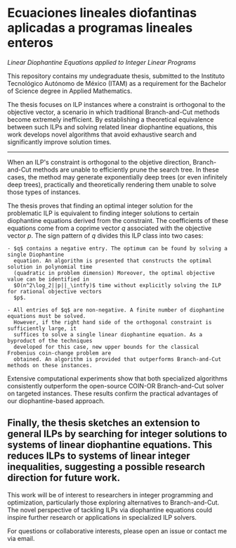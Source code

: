 # Ecuaciones lineales diofantinas aplicadas a programas lineales enteros

*Linear Diophantine Equations applied to Integer Linear Programs*

This repository contains my undegraduate thesis, submitted to the Instituto Tecnológico Autónomo de
México (ITAM) as a requirement for the Bachelor of Science degree in Applied Mathematics.

The thesis focuses on ILP instances where a constraint is orthogonal to the objective vector, a
scenario in which traditional Branch-and-Cut methods become extremely inefficient. By establishing a
theoretical equivalence between such ILPs and solving related linear diophantine equations, this
work develops novel algorithms that avoid exhaustive search and significantly improve solution
times.

----
When an ILP's constraint is orthogonal to the objetive direction, Branch-and-Cut methods are unable
to efficiently prune the search tree. In these cases, the method may generate exponentially deep
trees (or even infinitely deep trees), practically and theoretically rendering them unable to solve
those types of instances.

The thesis proves that finding an optimal integer solution for the problematic ILP
is equivalent to finding integer solutions to certain diophantine equations derived from the
constraint. The coefficients of these equations come from a coprime vector $q$ associated with
the objective vector $p$. The sign pattern of $q$ divides this ILP class into two cases:

    - $q$ contains a negative entry. The optimum can be found by solving a single Diophantine
      equation. An algorithm is presented that constructs the optimal solution in polynomial time
      (quadratic in problem dimension) Moreover, the optimal objective value can be identified in
      $O(n^2\log_2||p||_\intfy)$ time without explicitly solving the ILP for rational objective vectors
      $p$.

    - All entries of $q$ are non-negative. A finite number of diophantine equations must be solved.
      However, if the right hand side of the orthogonal constraint is sufficiently large, it
      suffices to solve a single linear diophantine equation. As a byproduct of the techniques
      developed for this case, new upper bounds for the classical Frobenius coin-change problem are
      obtained. An algorithm is provided that outperforms Branch-and-Cut methods on these instances.

Extensive computational experiments show that both specialized algorithms consistently outperform
the open-source COIN-OR Branch-and-Cut solver on targeted instances. These results confirm the
practical advantages of our diophantine-based approach.

Finally, the thesis sketches an extension to general ILPs by searching for integer solutions to
systems of linear diophantine equations. This reduces ILPs to systems of linear integer
inequalities, suggesting a possible research direction for future work.
----

This work will be of interest to researchers in integer programming and optimization, particularly
those exploring alternatives to Branch-and-Cut. The novel perspective of
tackling ILPs via diophantine equations could inspire further research or applications in
specialized ILP solvers.

For questions or collaborative interests, please open an issue or contact me via email.
